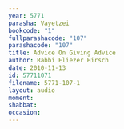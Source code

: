 ```yaml
---
year: 5771
parasha: Vayetzei
bookcode: "1"
fullparashacode: "107"
parashacode: "107"
title: Advice On Giving Advice
author: Rabbi Eliezer Hirsch
date: 2010-11-13
id: 57711071
filename: 5771-107-1
layout: audio
moment: 
shabbat: 
occasion: 
---
```


